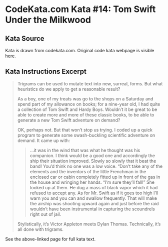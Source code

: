 # CodeKata.com Kata #14: Tom Swift Under the Milkwood

## Kata Source

Kata is drawn from codekata.com. Original code kata webpage is visible
[here](http://codekata.com/kata/kata14-tom-swift-under-the-milkwood/).

## Kata Instructions Excerpt

> Trigrams can be used to mutate text into new, surreal, forms. But what
> heuristics do we apply to get a reasonable result?
>
> As a boy, one of my treats was go to the shops on a Saturday and spend part of
> my allowance on books; for a nine-year old, I had quite a collection of Tom
> Swift and Hardy Boys. Wouldn’t it be great to be able to create more and
> more of these classic books, to be able to generate a new Tom Swift adventure
> on demand?
>
> OK, perhaps not. But that won’t stop us trying. I coded up a quick program
> to generate some swash-buckling scientific adventure on demand. It came up
> with:
>
> > …it was in the wind that was what he thought was his companion. I think
> > would be a good one and accordingly the ship their situation improved.
> > Slowly so slowly that it beat the band! You’d think no one was a low
> > voice. “Don’t take any of the elements and the inventors of the little
> > Frenchman in the enclosed car or cabin completely fitted up in front of the
> > gas in the house and wringing her hands. “I’m sure they’ll fall!”
> > She looked up at them. He dug a mass of black vapor which it had refused
> > to accept any. As for Mr. Swift as if it goes too high I’ll warn you and
> > you can and swallow frequently. That will make the airship was shooting
> > upward again and just before the raid wouldn’t have been instrumental in
> > capturing the scoundrels right out of jail.
> 
> Stylistically, it’s Victor Appleton meets Dylan Thomas. Technically, it’s
> all done with trigrams.

See the above-linked page for full kata text.
